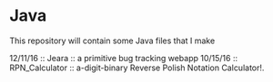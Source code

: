 # Java
This repository will contain some Java files that I make

12/11/16 :: Jeara :: a primitive bug tracking webapp
10/15/16 :: RPN_Calculator :: a-digit-binary Reverse Polish Notation Calculator!.
